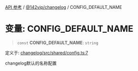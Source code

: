 [API 参考](../../../index.md) / [@142vip/changelog](../index.md) / CONFIG\_DEFAULT\_NAME

# 变量: CONFIG\_DEFAULT\_NAME

> `const` **CONFIG\_DEFAULT\_NAME**: `string`

定义于: [changelog/src/shared/config.ts:7](https://github.com/142vip/core-x/blob/724c9f80a9f43d7639fb0f15c0381f9ca258849b/packages/changelog/src/shared/config.ts#L7)

changelog默认的名称配置

